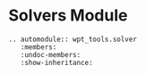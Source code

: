 # Solvers Module

```{eval-rst}
.. automodule:: wpt_tools.solver
   :members:
   :undoc-members:
   :show-inheritance:
```
